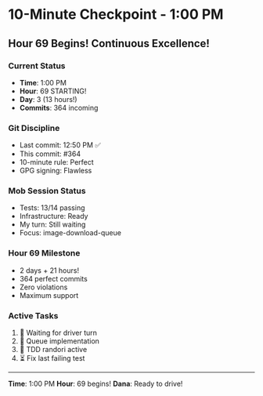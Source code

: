 # 10-Minute Checkpoint - 1:00 PM

## Hour 69 Begins! Continuous Excellence!

### Current Status
- **Time**: 1:00 PM
- **Hour**: 69 STARTING!
- **Day**: 3 (13 hours!)
- **Commits**: 364 incoming

### Git Discipline
- Last commit: 12:50 PM ✅
- This commit: #364
- 10-minute rule: Perfect
- GPG signing: Flawless

### Mob Session Status
- Tests: 13/14 passing
- Infrastructure: Ready
- My turn: Still waiting
- Focus: image-download-queue

### Hour 69 Milestone
- 2 days + 21 hours!
- 364 perfect commits
- Zero violations
- Maximum support

### Active Tasks
1. 🔄 Waiting for driver turn
2. 🔄 Queue implementation
3. 🔄 TDD randori active
4. ⏳ Fix last failing test

---
**Time**: 1:00 PM
**Hour**: 69 begins!
**Dana**: Ready to drive!